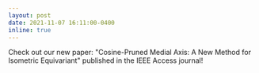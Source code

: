 ```yaml
---
layout: post
date: 2021-11-07 16:11:00-0400
inline: true
---
```


Check out our new paper: "Cosine-Pruned Medial Axis: A New Method for Isometric Equivariant" published in the IEEE Access journal!